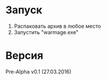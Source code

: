# Запуск
1. Распаковать архив в любое место
2. Запустить "warmage.exe"
# Версия
Pre-Alpha v0.1 (27.03.2016)
